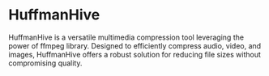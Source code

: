 # HuffmanHive
HuffmanHive is a versatile multimedia compression tool leveraging the power of ffmpeg library. Designed to efficiently compress audio, video, and images, HuffmanHive offers a robust solution for reducing file sizes without compromising quality.

